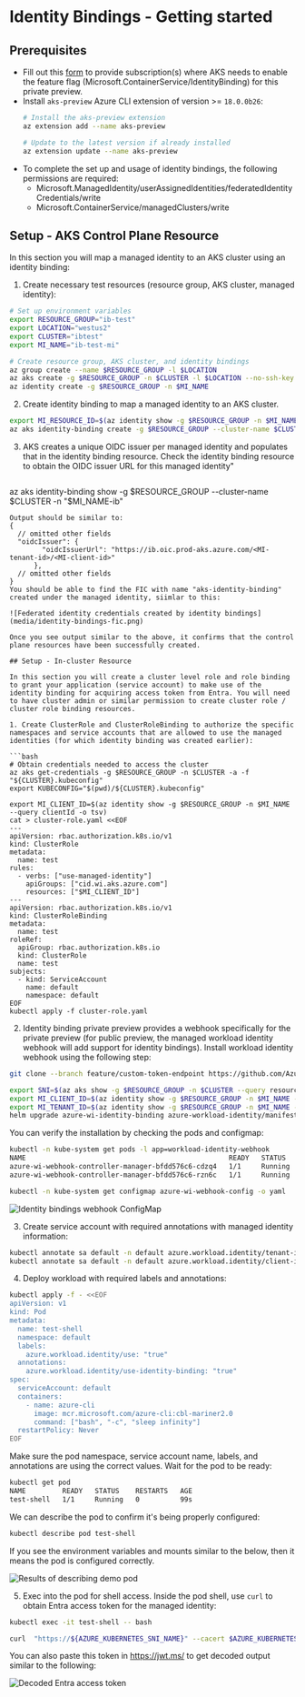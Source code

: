 
# Identity Bindings - Getting started

## Prerequisites

* Fill out this [form](https://aka.ms/aks/identity-bindings/private-preview-form) to provide subscription(s) where AKS needs to enable the feature flag (Microsoft.ContainerService/IdentityBinding) for this private preview.
* Install `aks-preview` Azure CLI extension of version >= `18.0.0b26`:    
    ```bash
    # Install the aks-preview extension
    az extension add --name aks-preview

    # Update to the latest version if already installed
    az extension update --name aks-preview
    ```
* To complete the set up and usage of identity bindings, the following permissions are required:
  * Microsoft.ManagedIdentity/userAssignedIdentities/federatedIdentityCredentials/write
  * Microsoft.ContainerService/managedClusters/write

## Setup - AKS Control Plane Resource

In this section you will map a managed identity to an AKS cluster using an identity binding:

1. Create necessary test resources (resource group, AKS cluster, managed identity):

  ```bash
  # Set up environment variables
  export RESOURCE_GROUP="ib-test"
  export LOCATION="westus2"
  export CLUSTER="ibtest"
  export MI_NAME="ib-test-mi"

  # Create resource group, AKS cluster, and identity bindings
  az group create --name $RESOURCE_GROUP -l $LOCATION
  az aks create -g $RESOURCE_GROUP -n $CLUSTER -l $LOCATION --no-ssh-key
  az identity create -g $RESOURCE_GROUP -n $MI_NAME
  ```

2. Create identity binding to map a managed identity to an AKS cluster. 

  ```bash
  export MI_RESOURCE_ID=$(az identity show -g $RESOURCE_GROUP -n $MI_NAME --query id -o tsv)
  az aks identity-binding create -g $RESOURCE_GROUP --cluster-name $CLUSTER -n "$MI_NAME-ib" --managed-identity-resource-id $MI_RESOURCE_ID
  ```

3. AKS creates a unique OIDC issuer per managed identity and populates that in the identity binding resource. Check the identity binding resource to obtain the OIDC issuer URL for this managed identity"

   ```bash
  az aks identity-binding show -g $RESOURCE_GROUP --cluster-name $CLUSTER -n "$MI_NAME-ib"
  ```
  Output should be similar to:
  {
    // omitted other fields
    "oidcIssuer": {
          "oidcIssuerUrl": "https://ib.oic.prod-aks.azure.com/<MI-tenant-id>/<MI-client-id>"
        },
    // omitted other fields      
  }
You should be able to find the FIC with name "aks-identity-binding" created under the managed identity, siimlar to this:

![Federated identity credentials created by identity bindings](media/identity-bindings-fic.png)

Once you see output similar to the above, it confirms that the control plane resources have been successfully created.

## Setup - In-cluster Resource

In this section you will create a cluster level role and role binding to grant your application (service account) to make use of the identity binding for acquiring access token from Entra. You will need to have cluster admin or similar permission to create cluster role / cluster role binding resources.

1. Create ClusterRole and ClusterRoleBinding to authorize the specific namespaces and service accounts that are allowed to use the managed identities (for which identity binding was created earlier):

  ```bash
  # Obtain credentials needed to access the cluster
  az aks get-credentials -g $RESOURCE_GROUP -n $CLUSTER -a -f "${CLUSTER}.kubeconfig"
  export KUBECONFIG="$(pwd)/${CLUSTER}.kubeconfig"

  export MI_CLIENT_ID=$(az identity show -g $RESOURCE_GROUP -n $MI_NAME --query clientId -o tsv)
  cat > cluster-role.yaml <<EOF
  ---
  apiVersion: rbac.authorization.k8s.io/v1
  kind: ClusterRole
  metadata:
    name: test
  rules:
    - verbs: ["use-managed-identity"]
      apiGroups: ["cid.wi.aks.azure.com"]
      resources: ["$MI_CLIENT_ID"]
  ---
  apiVersion: rbac.authorization.k8s.io/v1
  kind: ClusterRoleBinding
  metadata:
    name: test
  roleRef:
    apiGroup: rbac.authorization.k8s.io
    kind: ClusterRole
    name: test
  subjects:
    - kind: ServiceAccount
      name: default
      namespace: default
  EOF
  kubectl apply -f cluster-role.yaml
  ```

2. Identity binding private preview provides a webhook specifically for the private preview (for public preview, the managed workload identity webhook will add support for identity bindings). Install workload identity webhook using the following step:

  ```bash
  git clone --branch feature/custom-token-endpoint https://github.com/Azure/azure-workload-identity.git

  export SNI=$(az aks show -g $RESOURCE_GROUP -n $CLUSTER --query resourceUid -o tsv | read -r input; echo -n "identity-binding$input" | sha256sum | cut -d' ' -f1 | read -r input; echo "${input}.ests.aks")
  export MI_CLIENT_ID=$(az identity show -g $RESOURCE_GROUP -n $MI_NAME --query clientId -o tsv)
  export MI_TENANT_ID=$(az identity show -g $RESOURCE_GROUP -n $MI_NAME --query tenantId -o tsv)
  helm upgrade azure-wi-identity-binding azure-workload-identity/manifest_staging/charts/workload-identity-webhook --install --wait --timeout=5m -v=5 --namespace=kube-system --set azureTenantID="$MI_TENANT_ID" --set image.repository=mcr.microsoft.com/oss/v2/azure/workload-identity/webhook --set image.release=v1.6.0-alpha.1 --set customTokenEndpoint.azureKubernetesTokenEndpoint="https://kubernetes.default.svc" --set customTokenEndpoint.azureKubernetesCAConfigMapName="kube-root-ca.crt" --set customTokenEndpoint.azureKubernetesSniName="$SNI"
  ```

  You can verify the installation by checking the pods and configmap:

  ```bash
  kubectl -n kube-system get pods -l app=workload-identity-webhook
  NAME                                                  READY   STATUS    RESTARTS   AGE
  azure-wi-webhook-controller-manager-bfdd576c6-cdzq4   1/1     Running   0          7m28s
  azure-wi-webhook-controller-manager-bfdd576c6-rzn6c   1/1     Running   0          7m28s
  ```

  ```bash
  kubectl -n kube-system get configmap azure-wi-webhook-config -o yaml
  ```

  ![Identity bindings webhook ConfigMap](media/identity-bindings-webhook-config-map.png)

3. Create service account with required annotations with managed identity information:

  ```bash
  kubectl annotate sa default -n default azure.workload.identity/tenant-id=$MI_TENANT_ID
  kubectl annotate sa default -n default azure.workload.identity/client-id=$MI_CLIENT_ID
  ```

4. Deploy workload with required labels and annotations:

  ```bash
  kubectl apply -f - <<EOF
  apiVersion: v1
  kind: Pod
  metadata:
    name: test-shell
    namespace: default
    labels:
      azure.workload.identity/use: "true"
    annotations:
      azure.workload.identity/use-identity-binding: "true"          
  spec:
    serviceAccount: default
    containers:
      - name: azure-cli
        image: mcr.microsoft.com/azure-cli:cbl-mariner2.0
        command: ["bash", "-c", "sleep infinity"]
    restartPolicy: Never
  EOF
  ```

  Make sure the pod namespace, service account name, labels, and annotations are using the correct values. Wait for the pod to be ready:

  ```bash
  kubectl get pod
  NAME         READY   STATUS    RESTARTS   AGE
  test-shell   1/1     Running   0          99s
  ```

  We can describe the pod to confirm it's being properly configured:

  ```bash
  kubectl describe pod test-shell
  ```

  If you see the environment variables and mounts similar to the below, then it means the pod is configured correctly.

  ![Results of describing demo pod](media/identity-bindings-demo-pod-describe.png)

5. Exec into the pod for shell access. Inside the pod shell, use `curl` to obtain Entra access token for the managed identity:

  ```bash
  kubectl exec -it test-shell -- bash

  curl  "https://${AZURE_KUBERNETES_SNI_NAME}" --cacert $AZURE_KUBERNETES_CA_FILE --resolve "${AZURE_KUBERNETES_SNI_NAME}:443:10.0.0.1" -d "grant_type=client_credentials" -d "client_assertion_type=urn:ietf:params:oauth:client-assertion-type:jwt-bearer" -d "scope=https://management.azure.com//.default" -d "client_assertion=$(cat $AZURE_FEDERATED_TOKEN_FILE)" -d "client_id=$AZURE_CLIENT_ID"
  ```

  You can also paste this token in https://jwt.ms/ to get decoded output similar to the following:

  ![Decoded Entra access token](media/identity-bindings-demo-pod-describe.png)